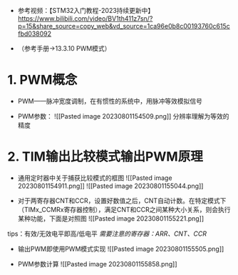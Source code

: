 - 参考视频：【STM32入门教程-2023持续更新中】 https://www.bilibili.com/video/BV1th411z7sn/?p=15&share_source=copy_web&vd_source=1ca96e0b8c00193760c615cfbd038092

- （参考手册->13.3.10 PWM模式）

# 1. PWM概念

- PWM——脉冲宽度调制，在有惯性的系统中，用脉冲等效模拟信号

- PWM参数：
![[Pasted image 20230801154509.png]]
分辨率理解为等效的精度
# 2. TIM输出比较模式输出PWM原理

- 通用定时器中关于捕获比较模式的框图
![[Pasted image 20230801154911.png]]
![[Pasted image 20230801155044.png]]

- 对于两寄存器CNT和CCR，设置好数值之后，CNT自动计数。在特定模式下（TIMx_CCMRx寄存器控制），满足CNT和CCR之间某种大小关系，则会执行某种功能，下面是对照图
![[Pasted image 20230801155221.png]]

tips：有效/无效电平即高/低电平
*需要注意的寄存器：ARR、CNT、CCR*

- 输出PWM即使用PWM模式实现
![[Pasted image 20230801155505.png]]

- PWM参数计算
![[Pasted image 20230801155858.png]]
